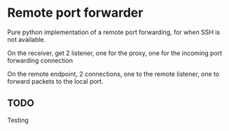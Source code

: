 # Remote port forwarder

Pure python implementation of a remote port forwarding, for when SSH is not available.

On the receiver, get 2 listener, one for the proxy, one for the incoming port
forwarding connection

On the remote endpoint, 2 connections, one to the remote listener, one to forward
packets to the local port.

## TODO

Testing

